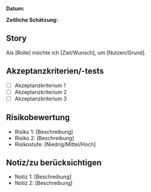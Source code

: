 **Datum:** <Datum>
<!-- Bitte das Datum des Erstellens des Issues angeben -->

**Zeitliche Schätzung:** <Zeit>
<!-- Bitte die geschätzte Zeit in Stunden angeben -->

## Story
<!-- Bitte hier die User Story einfügen -->
Als [Rolle] möchte ich [Ziel/Wunsch], um [Nutzen/Grund].

## Akzeptanzkriterien/-tests
<!-- Akzeptanzkriterien und/oder Tests, die erfüllt sein müssen, um die Story als abgeschlossen zu betrachten -->
- [ ] Akzeptanzkriterium 1
- [ ] Akzeptanzkriterium 2
- [ ] Akzeptanzkriterium 3

## Risikobewertung
<!-- Eine kurze Risikoeinschätzung, die mögliche Probleme oder Herausforderungen aufzeigt -->
- Risiko 1: [Beschreibung]
- Risiko 2: [Beschreibung]
- Risikostufe: [Niedrig/Mittel/Hoch]

## Notiz/zu berücksichtigen
<!-- Wichtige Hinweise, Abhängigkeiten oder zu berücksichtigende Aspekte -->
- Notiz 1: [Beschreibung]
- Notiz 2: [Beschreibung]
